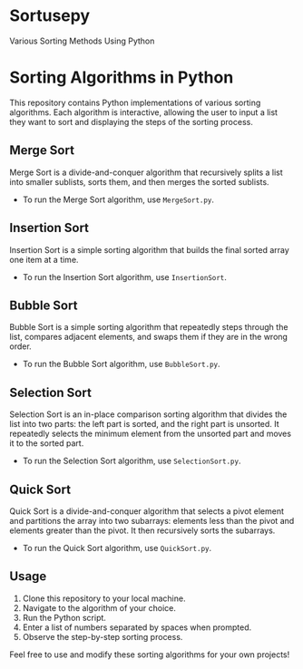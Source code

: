 # Sortusepy
Various Sorting Methods Using Python

# Sorting Algorithms in Python

This repository contains Python implementations of various sorting algorithms. Each algorithm is interactive, allowing the user to input a list they want to sort and displaying the steps of the sorting process.

## Merge Sort

Merge Sort is a divide-and-conquer algorithm that recursively splits a list into smaller sublists, sorts them, and then merges the sorted sublists.

- To run the Merge Sort algorithm, use `MergeSort.py`.

## Insertion Sort

Insertion Sort is a simple sorting algorithm that builds the final sorted array one item at a time.

- To run the Insertion Sort algorithm, use `InsertionSort`.

## Bubble Sort

Bubble Sort is a simple sorting algorithm that repeatedly steps through the list, compares adjacent elements, and swaps them if they are in the wrong order.

- To run the Bubble Sort algorithm, use `BubbleSort.py`.

## Selection Sort

Selection Sort is an in-place comparison sorting algorithm that divides the list into two parts: the left part is sorted, and the right part is unsorted. It repeatedly selects the minimum element from the unsorted part and moves it to the sorted part.

- To run the Selection Sort algorithm, use `SelectionSort.py`.

## Quick Sort

Quick Sort is a divide-and-conquer algorithm that selects a pivot element and partitions the array into two subarrays: elements less than the pivot and elements greater than the pivot. It then recursively sorts the subarrays.

- To run the Quick Sort algorithm, use `QuickSort.py`.

## Usage

1. Clone this repository to your local machine.
2. Navigate to the algorithm of your choice.
3. Run the Python script.
4. Enter a list of numbers separated by spaces when prompted.
5. Observe the step-by-step sorting process.

Feel free to use and modify these sorting algorithms for your own projects!
